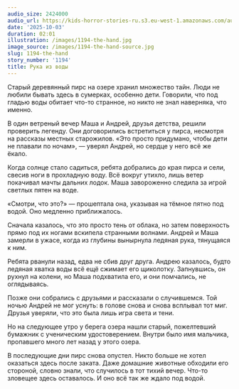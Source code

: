 ```yaml
---
audio_size: 2424000
audio_url: https://kids-horror-stories-ru.s3.eu-west-1.amazonaws.com/audio/1194-the-hand.mp3
date: '2025-10-03'
duration: 02:01
illustration: /images/1194-the-hand.jpg
image_source: /images/1194-the-hand-source.jpg
slug: 1194-the-hand
story_number: '1194'
title: Рука из воды
---
```


Старый деревянный пирс на озере хранил множество тайн. Люди не любили бывать здесь в сумерках, особенно дети. Говорили, что под гладью воды обитает что-то странное, но никто не знал наверняка, что именно.

В один ветреный вечер Маша и Андрей, друзья детства, решили проверить легенду. Они договорились встретиться у пирса, несмотря на рассказы местных старожилов. «Это просто придумано, чтобы дети не плавали по ночам», — уверял Андрей, но сердце у него всё же ёкало.

Когда солнце стало садиться, ребята добрались до края пирса и сели, свесив ноги в прохладную воду. Всё вокруг утихло, лишь ветер покачивал мачты дальних лодок. Маша завороженно следила за игрой светлых пятен на воде.

«Смотри, что это?» — прошептала она, указывая на тёмное пятно под водой. Оно медленно приближалось.

Сначала казалось, что это просто тень от облака, но затем поверхность прямо под их ногами вскипела странными волнами. Андрей и Маша замерли в ужасе, когда из глубины вынырнула ледяная рука, тянущаяся к ним.

Ребята рванули назад, едва не сбив друг друга. Андрею казалось, будто ледяная хватка воды всё ещё сжимает его щиколотку. Запнувшись, он рухнул на колени, но Маша подхватила его, и они помчались, не оглядываясь.

Позже они собрались с друзьями и рассказали о случившемся. Той ночью Андрей не мог уснуть: в голове снова и снова всплывал тот миг. Друзья уверяли, что это была лишь игра света и тени.

Но на следующее утро у берега озера нашли старый, пожелтевший бумажник с ученическим удостоверением. Внутри было имя мальчика, пропавшего много лет назад у этого озера.

В последующие дни пирс снова опустел. Никто больше не хотел оказаться здесь после заката. Даже домашние животные обходили его стороной, словно знали, что случилось в тот тихий вечер. Что-то зловещее здесь оставалось. И оно всё так же ждало под водой.